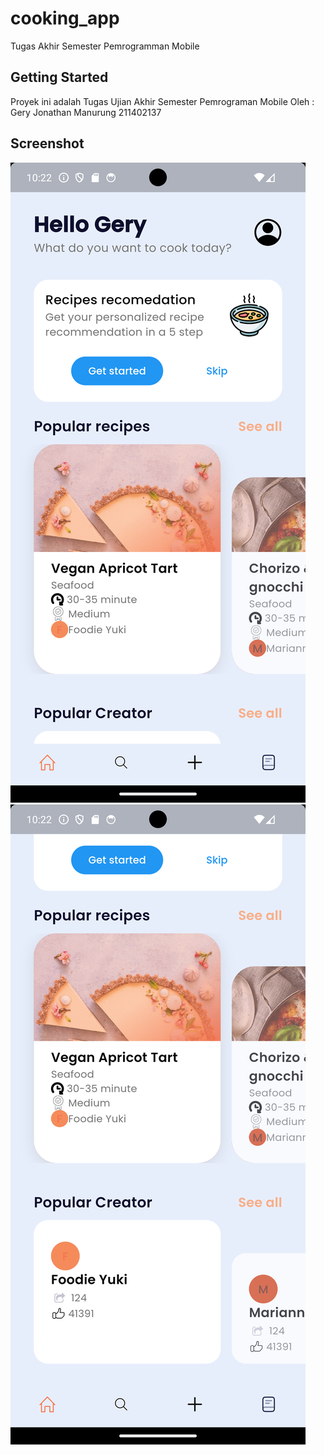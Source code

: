 # cooking_app

Tugas Akhir Semester Pemrogramman Mobile

## Getting Started

Proyek ini adalah Tugas Ujian Akhir Semester Pemrograman Mobile
Oleh :
Gery Jonathan Manurung
211402137

## Screenshot
![alt text](https://github.com/Flamingo21/Cooking-App/blob/main/readmeImg/1.png?raw=true)
![alt text](https://github.com/Flamingo21/Cooking-App/blob/main/readmeImg/2.png?raw=true)